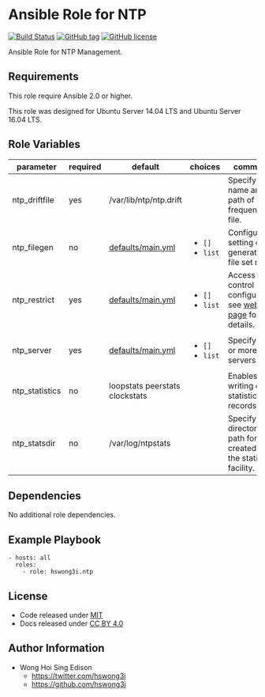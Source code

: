 Ansible Role for NTP
====================

[![Build Status](https://travis-ci.org/pantarei/ansible-role-ntp.svg?branch=master)](https://travis-ci.org/pantarei/ansible-role-ntp)
[![GitHub tag](https://img.shields.io/github/tag/pantarei/ansible-role-ntp.svg)](https://github.com/pantarei/ansible-role-ntp)
[![GitHub license](https://img.shields.io/github/license/pantarei/ansible-role-ntp.svg)](https://github.com/pantarei/ansible-role-ntp/blob/master/LICENSE)

Ansible Role for NTP Management.

Requirements
------------

This role require Ansible 2.0 or higher.

This role was designed for Ubuntu Server 14.04 LTS and Ubuntu Server 16.04 LTS.

Role Variables
--------------

<table>
<colgroup>
<col width="20%" />
<col width="20%" />
<col width="20%" />
<col width="20%" />
<col width="20%" />
</colgroup>
<thead>
<tr class="header">
<th>parameter</th>
<th>required</th>
<th>default</th>
<th>choices</th>
<th>comments</th>
</tr>
</thead>
<tbody>
<tr class="odd">
<td>ntp_driftfile</td>
<td>yes</td>
<td>/var/lib/ntp/ntp.drift</td>
<td></td>
<td>Specify the name and path of the frequency file.</td>
</tr>
<tr class="even">
<td>ntp_filegen</td>
<td>no</td>
<td><a href="https://github.com/pantarei/ansible-role-ntp/blob/master/defaults/main.yml">defaults/main.yml</a></td>
<td><ul>
<li><code>[]</code></li>
<li><code>list</code></li>
</ul></td>
<td>Configures setting of generation file set name.</td>
</tr>
<tr class="odd">
<td>ntp_restrict</td>
<td>yes</td>
<td><a href="https://github.com/pantarei/ansible-role-ntp/blob/master/defaults/main.yml">defaults/main.yml</a></td>
<td><ul>
<li><code>[]</code></li>
<li><code>list</code></li>
</ul></td>
<td>Access control configuration; see <a href="http://support.ntp.org/bin/view/Support/AccessRestrictions">web page</a> for details.</td>
</tr>
<tr class="even">
<td>ntp_server</td>
<td>yes</td>
<td><a href="https://github.com/pantarei/ansible-role-ntp/blob/master/defaults/main.yml">defaults/main.yml</a></td>
<td><ul>
<li><code>[]</code></li>
<li><code>list</code></li>
</ul></td>
<td>Specify one or more NTP servers.</td>
</tr>
<tr class="odd">
<td>ntp_statistics</td>
<td>no</td>
<td>loopstats peerstats clockstats</td>
<td></td>
<td>Enables writing of statistics records.</td>
</tr>
<tr class="even">
<td>ntp_statsdir</td>
<td>no</td>
<td>/var/log/ntpstats</td>
<td></td>
<td>Specify the directory path for files created by the statistics facility.</td>
</tr>
</tbody>
</table>

Dependencies
------------

No additional role dependencies.

Example Playbook
----------------

    - hosts: all
      roles:
        - role: hswong3i.ntp

License
-------

-   Code released under [MIT](https://github.com/pantarei/ansible-role-ntp/blob/master/LICENSE)
-   Docs released under [CC BY 4.0](http://creativecommons.org/licenses/by/4.0/)

Author Information
------------------

-   Wong Hoi Sing Edison
    -   <a href="https://twitter.com/hswong3i" class="uri" class="uri">https://twitter.com/hswong3i</a>
    -   <a href="https://github.com/hswong3i" class="uri" class="uri">https://github.com/hswong3i</a>


